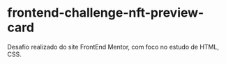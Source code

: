 # frontend-challenge-nft-preview-card
Desafio realizado do site FrontEnd Mentor, com foco no estudo de HTML, CSS. 
